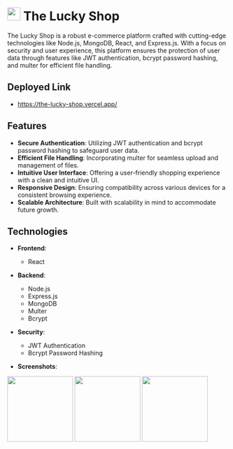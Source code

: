 # <img src='https://cdn-icons-png.flaticon.com/128/7610/7610777.png' width='30px'/> The Lucky Shop

The Lucky Shop is a robust e-commerce platform crafted with cutting-edge technologies like Node.js, MongoDB, React, and Express.js. With a focus on security and user experience, this platform ensures the protection of user data through features like JWT authentication, bcrypt password hashing, and multer for efficient file handling.

## Deployed Link
 - https://the-lucky-shop.vercel.app/

## Features

- **Secure Authentication**: Utilizing JWT authentication and bcrypt password hashing to safeguard user data.
- **Efficient File Handling**: Incorporating multer for seamless upload and management of files.
- **Intuitive User Interface**: Offering a user-friendly shopping experience with a clean and intuitive UI.
- **Responsive Design**: Ensuring compatibility across various devices for a consistent browsing experience.
- **Scalable Architecture**: Built with scalability in mind to accommodate future growth.

## Technologies

- **Frontend**:
  - React
    
- **Backend**:
  - Node.js
  - Express.js
  - MongoDB
  - Multer
  - Bcrypt

- **Security**:
  - JWT Authentication
  - Bcrypt Password Hashing

- **Screenshots**:
<img src='https://github.com/THEPRANAYMISHRA/The-Lucky-Shop/assets/115460435/72222d29-a410-4791-8a69-391312d6d54c' width='150px'/>
<img src='https://github.com/THEPRANAYMISHRA/The-Lucky-Shop/assets/115460435/266cb152-b72a-4bd9-885e-254f874ea0d9' width='150px'/>
<img src='https://github.com/THEPRANAYMISHRA/The-Lucky-Shop/assets/115460435/f98449aa-1430-45b9-886f-a5b5cb14e2d1' width='150px'/>
